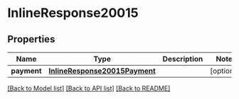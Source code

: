 # InlineResponse20015

## Properties
Name | Type | Description | Notes
------------ | ------------- | ------------- | -------------
**payment** | [**InlineResponse20015Payment**](InlineResponse20015Payment.md) |  | [optional] 

[[Back to Model list]](../README.md#documentation-for-models) [[Back to API list]](../README.md#documentation-for-api-endpoints) [[Back to README]](../README.md)

